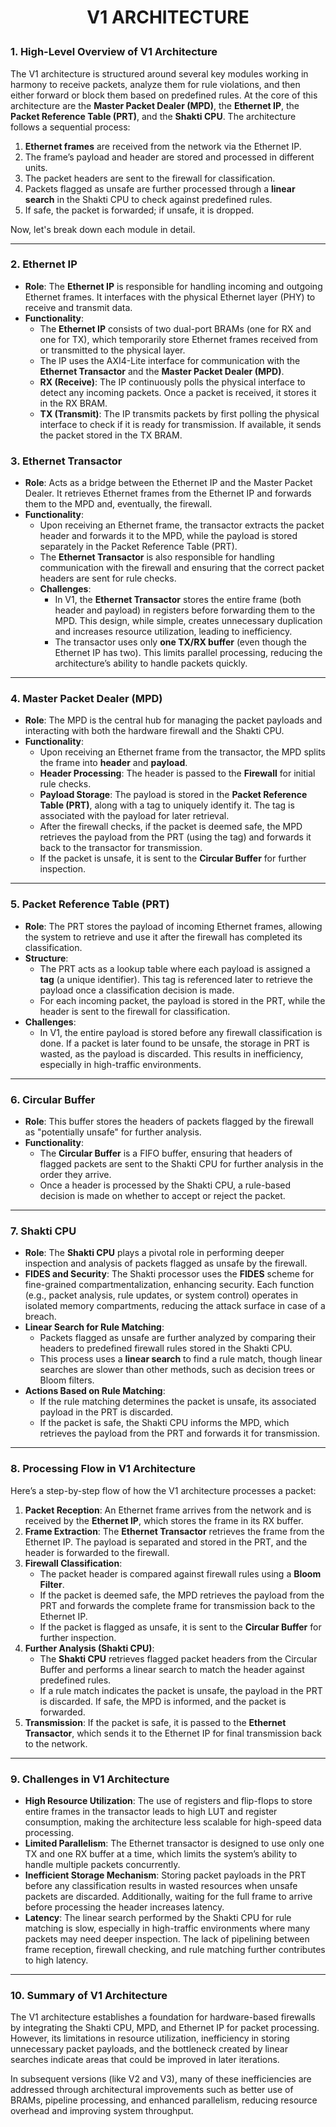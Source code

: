 # <p align="center"> V1 ARCHITECTURE </p>

### **1. High-Level Overview of V1 Architecture**

The V1 architecture is structured around several key modules working in harmony to receive packets, analyze them for rule violations, and then either forward or block them based on predefined rules. At the core of this architecture are the **Master Packet Dealer (MPD)**, the **Ethernet IP**, the **Packet Reference Table (PRT)**, and the **Shakti CPU**. The architecture follows a sequential process:

1. **Ethernet frames** are received from the network via the Ethernet IP.
2. The frame’s payload and header are stored and processed in different units.
3. The packet headers are sent to the firewall for classification.
4. Packets flagged as unsafe are further processed through a **linear search** in the Shakti CPU to check against predefined rules.
5. If safe, the packet is forwarded; if unsafe, it is dropped.

Now, let's break down each module in detail.

---

### **2. Ethernet IP**

- **Role**: The **Ethernet IP** is responsible for handling incoming and outgoing Ethernet frames. It interfaces with the physical Ethernet layer (PHY) to receive and transmit data.
- **Functionality**:
  - The **Ethernet IP** consists of two dual-port BRAMs (one for RX and one for TX), which temporarily store Ethernet frames received from or transmitted to the physical layer.
  - The IP uses the AXI4-Lite interface for communication with the **Ethernet Transactor** and the **Master Packet Dealer (MPD)**.
  - **RX (Receive)**: The IP continuously polls the physical interface to detect any incoming packets. Once a packet is received, it stores it in the RX BRAM.
  - **TX (Transmit)**: The IP transmits packets by first polling the physical interface to check if it is ready for transmission. If available, it sends the packet stored in the TX BRAM.

### **3. Ethernet Transactor**

- **Role**: Acts as a bridge between the Ethernet IP and the Master Packet Dealer. It retrieves Ethernet frames from the Ethernet IP and forwards them to the MPD and, eventually, the firewall.
- **Functionality**:
  - Upon receiving an Ethernet frame, the transactor extracts the packet header and forwards it to the MPD, while the payload is stored separately in the Packet Reference Table (PRT).
  - The **Ethernet Transactor** is also responsible for handling communication with the firewall and ensuring that the correct packet headers are sent for rule checks.
  - **Challenges**:
    - In V1, the **Ethernet Transactor** stores the entire frame (both header and payload) in registers before forwarding them to the MPD. This design, while simple, creates unnecessary duplication and increases resource utilization, leading to inefficiency.
    - The transactor uses only **one TX/RX buffer** (even though the Ethernet IP has two). This limits parallel processing, reducing the architecture’s ability to handle packets quickly.

---

### **4. Master Packet Dealer (MPD)**

- **Role**: The MPD is the central hub for managing the packet payloads and interacting with both the hardware firewall and the Shakti CPU.
- **Functionality**:
  - Upon receiving an Ethernet frame from the transactor, the MPD splits the frame into **header** and **payload**.
  - **Header Processing**: The header is passed to the **Firewall** for initial rule checks.
  - **Payload Storage**: The payload is stored in the **Packet Reference Table (PRT)**, along with a tag to uniquely identify it. The tag is associated with the payload for later retrieval.
  - After the firewall checks, if the packet is deemed safe, the MPD retrieves the payload from the PRT (using the tag) and forwards it back to the transactor for transmission.
  - If the packet is unsafe, it is sent to the **Circular Buffer** for further inspection.

---

### **5. Packet Reference Table (PRT)**

- **Role**: The PRT stores the payload of incoming Ethernet frames, allowing the system to retrieve and use it after the firewall has completed its classification.
- **Structure**:
  - The PRT acts as a lookup table where each payload is assigned a **tag** (a unique identifier). This tag is referenced later to retrieve the payload once a classification decision is made.
  - For each incoming packet, the payload is stored in the PRT, while the header is sent to the firewall for classification.
- **Challenges**:
  - In V1, the entire payload is stored before any firewall classification is done. If a packet is later found to be unsafe, the storage in PRT is wasted, as the payload is discarded. This results in inefficiency, especially in high-traffic environments.

---

### **6. Circular Buffer**

- **Role**: This buffer stores the headers of packets flagged by the firewall as "potentially unsafe" for further analysis.
- **Functionality**:
  - The **Circular Buffer** is a FIFO buffer, ensuring that headers of flagged packets are sent to the Shakti CPU for further analysis in the order they arrive.
  - Once a header is processed by the Shakti CPU, a rule-based decision is made on whether to accept or reject the packet.

---

### **7. Shakti CPU**

- **Role**: The **Shakti CPU** plays a pivotal role in performing deeper inspection and analysis of packets flagged as unsafe by the firewall.
- **FIDES and Security**: The Shakti processor uses the **FIDES** scheme for fine-grained compartmentalization, enhancing security. Each function (e.g., packet analysis, rule updates, or system control) operates in isolated memory compartments, reducing the attack surface in case of a breach.
- **Linear Search for Rule Matching**:
  - Packets flagged as unsafe are further analyzed by comparing their headers to predefined firewall rules stored in the Shakti CPU.
  - This process uses a **linear search** to find a rule match, though linear searches are slower than other methods, such as decision trees or Bloom filters.
- **Actions Based on Rule Matching**:
  - If the rule matching determines the packet is unsafe, its associated payload in the PRT is discarded.
  - If the packet is safe, the Shakti CPU informs the MPD, which retrieves the payload from the PRT and forwards it for transmission.

---

### **8. Processing Flow in V1 Architecture**

Here’s a step-by-step flow of how the V1 architecture processes a packet:

1. **Packet Reception**: An Ethernet frame arrives from the network and is received by the **Ethernet IP**, which stores the frame in its RX buffer.
2. **Frame Extraction**: The **Ethernet Transactor** retrieves the frame from the Ethernet IP. The payload is separated and stored in the PRT, and the header is forwarded to the firewall.
3. **Firewall Classification**:
   - The packet header is compared against firewall rules using a **Bloom Filter**.
   - If the packet is deemed safe, the MPD retrieves the payload from the PRT and forwards the complete frame for transmission back to the Ethernet IP.
   - If the packet is flagged as unsafe, it is sent to the **Circular Buffer** for further inspection.
4. **Further Analysis (Shakti CPU)**:
   - The **Shakti CPU** retrieves flagged packet headers from the Circular Buffer and performs a linear search to match the header against predefined rules.
   - If a rule match indicates the packet is unsafe, the payload in the PRT is discarded. If safe, the MPD is informed, and the packet is forwarded.
5. **Transmission**: If the packet is safe, it is passed to the **Ethernet Transactor**, which sends it to the Ethernet IP for final transmission back to the network.

---

### **9. Challenges in V1 Architecture**

- **High Resource Utilization**: The use of registers and flip-flops to store entire frames in the transactor leads to high LUT and register consumption, making the architecture less scalable for high-speed data processing.
- **Limited Parallelism**: The Ethernet transactor is designed to use only one TX and one RX buffer at a time, which limits the system’s ability to handle multiple packets concurrently.
- **Inefficient Storage Mechanism**: Storing packet payloads in the PRT before any classification results in wasted resources when unsafe packets are discarded. Additionally, waiting for the full frame to arrive before processing the header increases latency.
- **Latency**: The linear search performed by the Shakti CPU for rule matching is slow, especially in high-traffic environments where many packets may need deeper inspection. The lack of pipelining between frame reception, firewall checking, and rule matching further contributes to high latency.

---

### **10. Summary of V1 Architecture**

The V1 architecture establishes a foundation for hardware-based firewalls by integrating the Shakti CPU, MPD, and Ethernet IP for packet processing. However, its limitations in resource utilization, inefficiency in storing unnecessary packet payloads, and the bottleneck created by linear searches indicate areas that could be improved in later iterations.

In subsequent versions (like V2 and V3), many of these inefficiencies are addressed through architectural improvements such as better use of BRAMs, pipeline processing, and enhanced parallelism, reducing resource overhead and improving system throughput.
